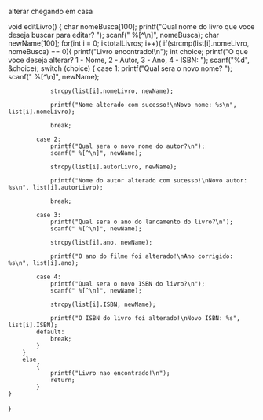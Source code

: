 alterar chegando em casa

void editLivro()
{
    char nomeBusca[100];
    printf("Qual nome do livro que voce deseja buscar para editar? ");
    scanf(" %[^\n]", nomeBusca);
    char newName[100];
    for(int i = 0; i<totalLivros; i++){
        if(strcmp(list[i].nomeLivro, nomeBusca) == 0){
            printf("Livro encontrado!\n");
            int choice;
            printf("O que voce deseja alterar? 1 - Nome, 2 - Autor, 3 - Ano, 4 - ISBN: ");
            scanf("%d", &choice);
            switch (choice)
            {
            case 1:
                printf("Qual sera o novo nome? ");
                scanf(" %[^\n]", newName);

                strcpy(list[i].nomeLivro, newName);

                printf("Nome alterado com sucesso!\nNovo nome: %s\n", list[i].nomeLivro);
                
                break;

            case 2:
                printf("Qual sera o novo nome do autor?\n");
                scanf(" %[^\n]", newName);

                strcpy(list[i].autorLivro, newName);

                printf("Nome do autor alterado com sucesso!\nNovo autor: %s\n", list[i].autorLivro);

                break;
            
            case 3:
                printf("Qual sera o ano do lancamento do livro?\n");
                scanf(" %[^\n]", newName);

                strcpy(list[i].ano, newName);

                printf("O ano do filme foi alterado!\nAno corrigido: %s\n", list[i].ano);
            
            case 4:
                printf("Qual sera o novo ISBN do livro?\n");
                scanf(" %[^\n]", newName);

                strcpy(list[i].ISBN, newName);

                printf("O ISBN do livro foi alterado!\nNovo ISBN: %s", list[i].ISBN);
            default:
                break;
            }
        }
        else
            {
                printf("Livro nao encontrado!\n");
                return;
            }
    }
}
